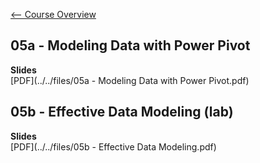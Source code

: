 [<-- Course Overview](../../1-Overview/overview.md)
## 05a - Modeling Data with Power Pivot

**Slides**  
[PDF](../../files/05a - Modeling Data with Power Pivot.pdf)

## 05b - Effective Data Modeling (lab)

**Slides**  
[PDF](../../files/05b - Effective Data Modeling.pdf)